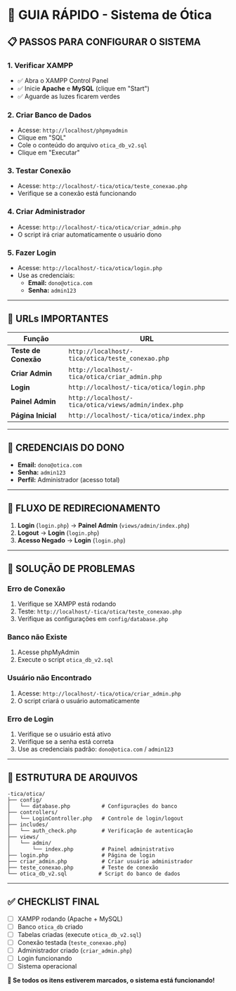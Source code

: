 # 🚀 GUIA RÁPIDO - Sistema de Ótica

## 📋 PASSOS PARA CONFIGURAR O SISTEMA

### 1. **Verificar XAMPP**
- ✅ Abra o XAMPP Control Panel
- ✅ Inicie **Apache** e **MySQL** (clique em "Start")
- ✅ Aguarde as luzes ficarem verdes

### 2. **Criar Banco de Dados**
- Acesse: `http://localhost/phpmyadmin`
- Clique em "SQL"
- Cole o conteúdo do arquivo `otica_db_v2.sql`
- Clique em "Executar"

### 3. **Testar Conexão**
- Acesse: `http://localhost/-tica/otica/teste_conexao.php`
- Verifique se a conexão está funcionando

### 4. **Criar Administrador**
- Acesse: `http://localhost/-tica/otica/criar_admin.php`
- O script irá criar automaticamente o usuário dono

### 5. **Fazer Login**
- Acesse: `http://localhost/-tica/otica/login.php`
- Use as credenciais:
  - **Email:** `dono@otica.com`
  - **Senha:** `admin123`

---

## 🔗 URLs IMPORTANTES

| Função | URL |
|--------|-----|
| **Teste de Conexão** | `http://localhost/-tica/otica/teste_conexao.php` |
| **Criar Admin** | `http://localhost/-tica/otica/criar_admin.php` |
| **Login** | `http://localhost/-tica/otica/login.php` |
| **Painel Admin** | `http://localhost/-tica/otica/views/admin/index.php` |
| **Página Inicial** | `http://localhost/-tica/otica/index.php` |

---

## 👑 CREDENCIAIS DO DONO

- **Email:** `dono@otica.com`
- **Senha:** `admin123`
- **Perfil:** Administrador (acesso total)

---

## 🔧 FLUXO DE REDIRECIONAMENTO

1. **Login** (`login.php`) → **Painel Admin** (`views/admin/index.php`)
2. **Logout** → **Login** (`login.php`)
3. **Acesso Negado** → **Login** (`login.php`)

---

## 🚨 SOLUÇÃO DE PROBLEMAS

### **Erro de Conexão**
1. Verifique se XAMPP está rodando
2. Teste: `http://localhost/-tica/otica/teste_conexao.php`
3. Verifique as configurações em `config/database.php`

### **Banco não Existe**
1. Acesse phpMyAdmin
2. Execute o script `otica_db_v2.sql`

### **Usuário não Encontrado**
1. Acesse: `http://localhost/-tica/otica/criar_admin.php`
2. O script criará o usuário automaticamente

### **Erro de Login**
1. Verifique se o usuário está ativo
2. Verifique se a senha está correta
3. Use as credenciais padrão: `dono@otica.com` / `admin123`

---

## 📁 ESTRUTURA DE ARQUIVOS

```
-tica/otica/
├── config/
│   └── database.php          # Configurações do banco
├── controllers/
│   └── LoginController.php   # Controle de login/logout
├── includes/
│   └── auth_check.php        # Verificação de autenticação
├── views/
│   └── admin/
│       └── index.php         # Painel administrativo
├── login.php                 # Página de login
├── criar_admin.php           # Criar usuário administrador
├── teste_conexao.php         # Teste de conexão
└── otica_db_v2.sql          # Script do banco de dados
```

---

## ✅ CHECKLIST FINAL

- [ ] XAMPP rodando (Apache + MySQL)
- [ ] Banco `otica_db` criado
- [ ] Tabelas criadas (execute `otica_db_v2.sql`)
- [ ] Conexão testada (`teste_conexao.php`)
- [ ] Administrador criado (`criar_admin.php`)
- [ ] Login funcionando
- [ ] Sistema operacional

**🎉 Se todos os itens estiverem marcados, o sistema está funcionando!**
